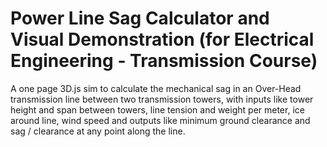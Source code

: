 # Power Line Sag Calculator and Visual Demonstration (for Electrical Engineering - Transmission Course)
A one page 3D.js sim to calculate the mechanical sag in an Over-Head transmission line between two transmission towers, with inputs like tower height and span between towers, line tension and weight per meter, ice around line, wind speed and outputs like minimum ground clearance and sag / clearance at any point along the line.
